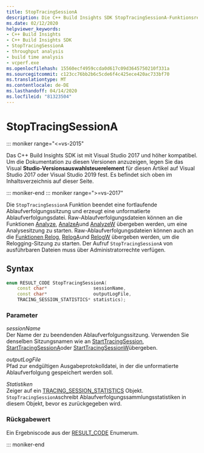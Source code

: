 ```yaml
---
title: StopTracingSessionA
description: Die C++ Build Insights SDK StopTracingSessionA-Funktionsreferenz.
ms.date: 02/12/2020
helpviewer_keywords:
- C++ Build Insights
- C++ Build Insights SDK
- StopTracingSessionA
- throughput analysis
- build time analysis
- vcperf.exe
ms.openlocfilehash: 15560ecf4959ccda0d617c09d3645750210f331a
ms.sourcegitcommit: c123cc76bb2b6c5cde6f4c425ece420ac733bf70
ms.translationtype: MT
ms.contentlocale: de-DE
ms.lasthandoff: 04/14/2020
ms.locfileid: "81323504"
---
```

# <a name="stoptracingsessiona"></a>StopTracingSessionA

::: moniker range="<=vs-2015"

Das C++ Build Insights SDK ist mit Visual Studio 2017 und höher kompatibel. Um die Dokumentation zu diesen Versionen anzuzeigen, legen Sie das Visual **Studio-Versionsauswahlsteuerelement** für diesen Artikel auf Visual Studio 2017 oder Visual Studio 2019 fest. Es befindet sich oben im Inhaltsverzeichnis auf dieser Seite.

::: moniker-end
::: moniker range=">=vs-2017"

Die `StopTracingSessionA` Funktion beendet eine fortlaufende Ablaufverfolgungssitzung und erzeugt eine unformatierte Ablaufverfolgungsdatei. Raw-Ablaufverfolgungsdateien können an die Funktionen [Analyze](analyze.md), [AnalzeA](analyze-a.md)und [AnalyzeW](analyze-w.md) übergeben werden, um eine Analysesitzung zu starten. Raw-Ablaufverfolgungsdateien können auch an die [Funktionen Relog](relog.md), [RelogA](relog-a.md)und [RelogW](relog-w.md) übergeben werden, um die Relogging-Sitzung zu starten. Der Aufruf `StopTracingSessionA` von ausführbaren Dateien muss über Administratorrechte verfügen.

## <a name="syntax"></a>Syntax

```cpp
enum RESULT_CODE StopTracingSessionA(
    const char*                 sessionName,
    const char*                 outputLogFile,
    TRACING_SESSION_STATISTICS* statistics);
```

### <a name="parameters"></a>Parameter

*sessionName*\
Der Name der zu beendenden Ablaufverfolgungssitzung. Verwenden Sie denselben Sitzungsnamen wie an [StartTracingSession](start-tracing-session.md), [StartTracingSessionA](start-tracing-session-a.md)oder [StartTracingSessionW](start-tracing-session-w.md)übergeben.

*outputLogFile*\
Pfad zur endgültigen Ausgabeprotokolldatei, in der die unformatierte Ablaufverfolgung gespeichert werden soll.

*Statistiken*\
Zeiger auf ein [TRACING_SESSION_STATISTICS](../other-types/tracing-session-statistics-struct.md) Objekt. `StopTracingSessionA`schreibt Ablaufverfolgungssammlungsstatistiken in diesem Objekt, bevor es zurückgegeben wird.

### <a name="return-value"></a>Rückgabewert

Ein Ergebniscode aus der [RESULT_CODE](../other-types/result-code-enum.md) Enumerum.

::: moniker-end
